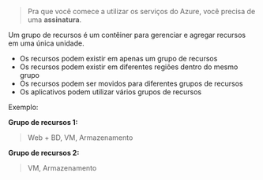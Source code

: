 > Pra que você comece a utilizar os serviços do Azure, você precisa de uma **assinatura**.

Um grupo de recursos é um contêiner para gerenciar e agregar recursos em uma única unidade.

- Os recursos podem existir em apenas um grupo de recursos
- Os recursos podem existir em diferentes regiões dentro do mesmo grupo
- Os recursos podem ser movidos para diferentes grupos de recursos
- Os aplicativos podem utilizar vários grupos de recursos

Exemplo:

**Grupo de recursos 1:**
> Web + BD, VM, Armazenamento

**Grupo de recursos 2:**
> VM, Armazenamento